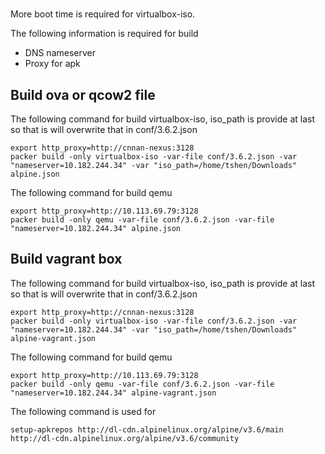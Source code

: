#

More boot time is required for virtualbox-iso.

The following information is required for build

* DNS nameserver
* Proxy for apk

## Build ova or qcow2 file

The following command for build virtualbox-iso, iso_path is provide at last so that is will overwrite that in conf/3.6.2.json

    export http_proxy=http://cnnan-nexus:3128
    packer build -only virtualbox-iso -var-file conf/3.6.2.json -var "nameserver=10.182.244.34" -var "iso_path=/home/tshen/Downloads" alpine.json

The following command for build qemu

    export http_proxy=http://10.113.69.79:3128
    packer build -only qemu -var-file conf/3.6.2.json -var-file "nameserver=10.182.244.34" alpine.json

## Build vagrant box

The following command for build virtualbox-iso, iso_path is provide at last so that is will overwrite that in conf/3.6.2.json

    export http_proxy=http://cnnan-nexus:3128
    packer build -only virtualbox-iso -var-file conf/3.6.2.json -var "nameserver=10.182.244.34" -var "iso_path=/home/tshen/Downloads" alpine-vagrant.json

The following command for build qemu

    export http_proxy=http://10.113.69.79:3128
    packer build -only qemu -var-file conf/3.6.2.json -var-file "nameserver=10.182.244.34" alpine-vagrant.json

The following command is used for

    setup-apkrepos http://dl-cdn.alpinelinux.org/alpine/v3.6/main http://dl-cdn.alpinelinux.org/alpine/v3.6/community